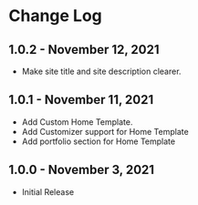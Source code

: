 # Change Log

## 1.0.2 - November 12, 2021
- Make site title and site description clearer.

## 1.0.1 - November 11, 2021
- Add Custom Home Template.
- Add Customizer support for Home Template
- Add portfolio section for Home Template

## 1.0.0 - November 3, 2021
- Initial Release